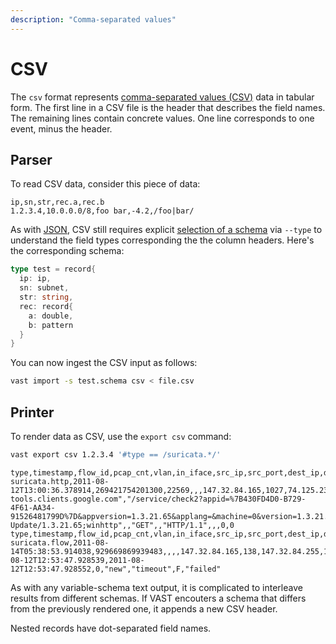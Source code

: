 ```yaml
---
description: "Comma-separated values"
---
```


# CSV

The `csv` format represents [comma-separated values
(CSV)](https://en.wikipedia.org/wiki/Comma-separated_values) data in tabular
form. The first line in a CSV file is the header that describes the field names.
The remaining lines contain concrete values. One line corresponds to one event,
minus the header.

## Parser

To read CSV data, consider this piece of data:

```csv
ip,sn,str,rec.a,rec.b
1.2.3.4,10.0.0.0/8,foo bar,-4.2,/foo|bar/
```

As with [JSON](json), CSV still requires explicit [selection of a
schema](../../use/import/README.md#map-events-to-schemas) via `--type` to
understand the field types corresponding the the column headers. Here's the
corresponding schema:

```go title=test.schema
type test = record{
  ip: ip,
  sn: subnet,
  str: string,
  rec: record{
    a: double,
    b: pattern
  }
}
```

You can now ingest the CSV input as follows:

```bash
vast import -s test.schema csv < file.csv
```

## Printer

To render data as CSV, use the `export csv` command:

```bash
vast export csv 1.2.3.4 '#type == /suricata.*/'
```

```csv
type,timestamp,flow_id,pcap_cnt,vlan,in_iface,src_ip,src_port,dest_ip,dest_port,proto,event_type,community_id,http.hostname,http.url,http.http_port,http.http_user_agent,http.http_content_type,http.http_method,http.http_refer,http.protocol,http.status,http.redirect,http.length,tx_id
suricata.http,2011-08-12T13:00:36.378914,269421754201300,22569,,,147.32.84.165,1027,74.125.232.202,80,"TCP","http",,"cr-tools.clients.google.com","/service/check2?appid=%7B430FD4D0-B729-4F61-AA34-91526481799D%7D&appversion=1.3.21.65&applang=&machine=0&version=1.3.21.65&osversion=5.1&servicepack=Service%20Pack%202",,"Google Update/1.3.21.65;winhttp",,"GET",,"HTTP/1.1",,,0,0
type,timestamp,flow_id,pcap_cnt,vlan,in_iface,src_ip,src_port,dest_ip,dest_port,proto,event_type,community_id,flow.pkts_toserver,flow.pkts_toclient,flow.bytes_toserver,flow.bytes_toclient,flow.start,flow.end,flow.age,flow.state,flow.reason,flow.alerted,app_proto
suricata.flow,2011-08-14T05:38:53.914038,929669869939483,,,,147.32.84.165,138,147.32.84.255,138,"UDP","flow",,2,0,486,0,2011-08-12T12:53:47.928539,2011-08-12T12:53:47.928552,0,"new","timeout",F,"failed"
```

As with any variable-schema text output, it is complicated to interleave results
from different schemas. If VAST encouters a schema that differs from the
previously rendered one, it appends a new CSV header.

Nested records have dot-separated field names.
